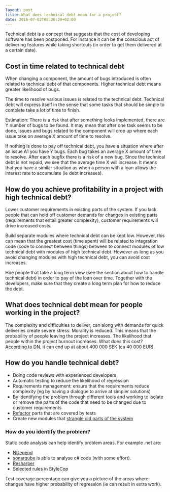 ```yaml
---
layout: post
title: What does technical debt mean for a project?
date: 2016-07-02T08:20:29+02:00
---
```



Technical debt is a concept that suggests that the cost of developing software has been postponed. For instance it can be the conscious act of delivering features while taking shortcuts (in order to get them delivered at a certain date).

## Cost in time related to technical debt

When changing a component, the amount of bugs introduced is often related to technical debt of that components. Higher technical debt means greater likelihood of bugs.

The time to resolve various issues is related to the technical debt. Technical debt will express itself in the sense that some tasks that should be simple to complete take a lot of time to finish.

Estimation: There is a risk that after something looks implemented, there are Y number of bugs to be found. It may mean that after one task seems to be done, issues and bugs related to the component will crop up where each issue take on average X amount of time to resolve.

If nothing is done to pay off technical debt, you have a situation where after an issue A1 you have Y bugs. Each bug takes an average X amount of time to resolve. After each bugfix there is a risk of a new bug. Since the technical debt is not repaid, we see that the average time X will increase. It means that you have a similar situation as when a person with a loan allows the interest rate to accumulate (ie debt increases).

## How do you achieve profitability in a project with high technical debt?

Lower customer requirements in existing parts of the system. If you lack people that can hold off customer demands for changes in existing parts (requirements that entail greater complexity), customer requirements will drive increased costs.

Build separate modules where technical debt can be kept low. However, this can mean that the greatest cost (time spent) will be related to integration code (code to connect between things) between to connect modules of low technical debt with modules of high technical debt. However as long as you avoid changing modules with high technical debt, you can avoid cost increases.

Hire people that take a long term view (see the section about how to handle technical debt) in order to pay of the loan over time. Together with the developers, make sure that they create a long term plan for how to reduce the debt.

## What does technical debt mean for people working in the project?

The complexity and difficulties to deliver, can along with demands for quick deliveries create severe stress: Morality is reduced. This means that the probability of people leaving the project increases. The likelihood that people within the project burnout increases. What does this cost? [According to DN](http://www.dn.se/ekonomi/400-000-kronor-kostnaden-for-en-utbrand-medarbetare/), it can end up at about 400 000 SEK (ca 40 000 EUR).

## How do you handle technical debt?

- Doing code reviews with experienced developers
- Automatic testing to reduce the likelihood of regression
- Requirements management: ensure that the requirements reduce complexity (eg by having a dialogue to arrive at simpler solutions)
- By identifying the problem through different tools and working to isolate or remove the parts of the code that need to be changed due to customer requirements
- [Refactor](http://martinfowler.com/books/refactoring.html) parts that are covered by tests
- Create new modules that [strangle old parts of the system](http://www.martinfowler.com/bliki/StranglerApplication.html)

### How do you identify the problem?

Static code analysis can help identify problem areas. For example .net are:

- [NDepend](http://www.ndepend.com/)
- [sonarqube](http://www.sonarqube.org/) is able to analyse c# code (with some effort).
- [Resharper](https://www.jetbrains.com/resharper/features/command-line.html)
- Selected rules in StyleCop

Test coverage percentage can give you a picture of the areas where changes have higher probability of regression (ie can result in extra work).
